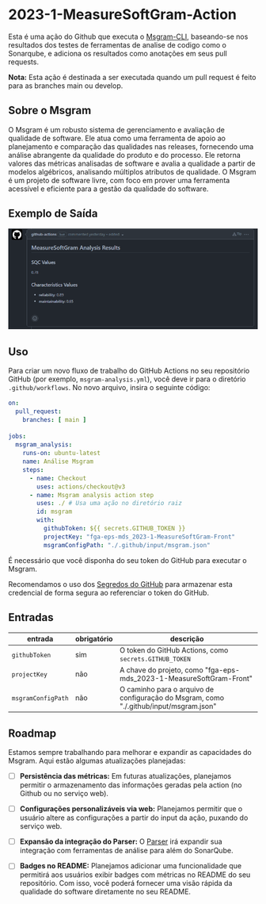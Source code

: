 # 2023-1-MeasureSoftGram-Action

Esta é uma ação do Github que executa o [Msgram-CLI](https://github.com/fga-eps-mds/2023-1-MeasureSoftGram-CLI), baseando-se nos resultados dos testes de ferramentas de analise de codigo como o Sonarqube, e adiciona os resultados como anotações em seus pull requests. 

**Nota:** Esta ação é destinada a ser executada quando um pull request é feito para as branches main ou develop.

## Sobre o Msgram
O Msgram é um robusto sistema de gerenciamento e avaliação de qualidade de software. Ele atua como uma ferramenta de apoio ao planejamento e comparação das qualidades nas releases, fornecendo uma análise abrangente da qualidade do produto e do processo. Ele retorna valores das métricas analisadas de software e avalia a qualidade a partir de modelos algébricos, analisando múltiplos atributos de qualidade. O Msgram é um projeto de software livre, com foco em prover uma ferramenta acessível e eficiente para a gestão da qualidade do software.

## Exemplo de Saída

![Exemplo de Saída](./assets/images/msgram-msg.png)

## Uso
Para criar um novo fluxo de trabalho do GitHub Actions no seu repositório GitHub (por exemplo, `msgram-analysis.yml`), você deve ir para o diretório `.github/workflows`. No novo arquivo, insira o seguinte código:

```yaml
on:
  pull_request:
    branches: [ main ]

jobs:
  msgram_analysis:
    runs-on: ubuntu-latest
    name: Análise Msgram
    steps:
      - name: Checkout
        uses: actions/checkout@v3
      - name: Msgram analysis action step
        uses: ./ # Usa uma ação no diretório raiz
        id: msgram
        with:
          githubToken: ${{ secrets.GITHUB_TOKEN }}
          projectKey: "fga-eps-mds_2023-1-MeasureSoftGram-Front"
          msgramConfigPath: "./.github/input/msgram.json"
```

É necessário que você disponha do seu token do GitHub para executar o Msgram.

Recomendamos o uso dos [Segredos do GitHub](https://docs.github.com/pt/actions/security-guides/encrypted-secrets#creating-encrypted-secrets-for-a-repository) para armazenar esta credencial de forma segura ao referenciar o token do GitHub.

## Entradas

| entrada | obrigatório | descrição |
| ------- | ----------- | --------- |
| `githubToken` | sim | O token do GitHub Actions, como `secrets.GITHUB_TOKEN` |
| `projectKey` | não | A chave do projeto, como "fga-eps-mds_2023-1-MeasureSoftGram-Front" |
| `msgramConfigPath` | não | O caminho para o arquivo de configuração do Msgram, como "./.github/input/msgram.json" |


<!-- ## Configuração
Os padrões usados para identificar referências a variáveis no seu código são totalmente personalizáveis.
Esta ação usa o [Msgram](https://github.com/fga-eps-mds/2023-1-measuresoftgram-action) por trás dos panos, para detalhes sobre como configurar a correspondência de padrões, consulte a [configuração do Msgram](https://github.com/fga-eps-mds/2023-1-measuresoftgram-action#configuração). -->

## Roadmap

Estamos sempre trabalhando para melhorar e expandir as capacidades do Msgram. Aqui estão algumas atualizações planejadas:

- [ ] **Persistência das métricas:** Em futuras atualizações, planejamos permitir o armazenamento das informações geradas pela action (no Github ou no serviço web).
- [ ] **Configurações personalizáveis via web:** Planejamos permitir que o usuário altere as configurações a partir do input da ação, puxando do serviço web.
- [ ] **Expansão da integração do Parser:** O [Parser](https://github.com/fga-eps-mds/2023-1-MeasureSoftGram-Parser) irá expandir sua integração com ferramentas de análise para além do SonarQube.
- [ ] **Badges no README:** Planejamos adicionar uma funcionalidade que permitirá aos usuários exibir badges com métricas no README do seu repositório. Com isso, você poderá fornecer uma visão rápida da qualidade do software diretamente no seu README.

